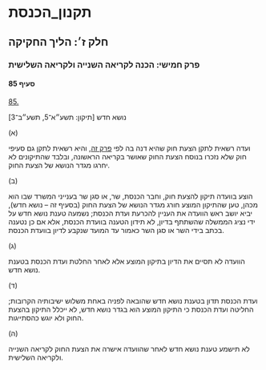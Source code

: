 # תקנון_הכנסת

## חלק ז׳: הליך החקיקה

### פרק חמישי: הכנה לקריאה השנייה ולקריאה השלישית

#### סעיף 85

[85.](https://he.wikisource.org/wiki/תקנון_הכנסת#s_yp_85)

נושא חדש [תיקון: תשע״א־5, תשע״ב־3]

(א)

ועדה רשאית לתקן הצעת חוק שהיא דנה בה לפי [פרק זה](https://he.wikisource.org/wiki/תקנון_הכנסת#hlq_z_prq_5), והיא רשאית לתקן גם סעיפי חוק שלא נזכרו בנוסח הצעת החוק שאושר בקריאה הראשונה, ובלבד שהתיקונים לא יחרגו מגדר הנושא של הצעת החוק.

(ב)

הוצע
בוועדה תיקון להצעת חוק, וחבר הכנסת, שר, או סגן שר בענייני המשרד שבו הוא
מכהן, טען שהתיקון המוצע חורג מגדר הנושא של הצעת החוק (בסעיף זה – נושא
חדש), יביא יושב ראש הוועדה את העניין להכרעת ועדת הכנסת; נשמעה טענת נושא
חדש על ידי נציג הממשלה שהשתתף בדיון, לא תידון הטענה בוועדת הכנסת, אלא אם
כן נטענה בכתב בידי השר או סגן השר כאמור עד המועד שנקבע לדיון בוועדת
הכנסת.

(ג)

הוועדה לא תסיים את הדיון בתיקון המוצע אלא לאחר החלטת ועדת הכנסת בטענת נושא חדש.

(ד)

ועדת הכנסת
תדון בטענת נושא חדש שהובאה לפניה באחת משלוש ישיבותיה הקרובות; החליטה
ועדת הכנסת כי התיקון המוצע הוא בגדר נושא חדש, לא ייכלל התיקון בהצעת החוק
ולא יוגש כהסתייגות.

(ה)

לא תישמע טענת נושא חדש לאחר שהוועדה אישרה את הצעת החוק לקריאה השנייה ולקריאה השלישית.